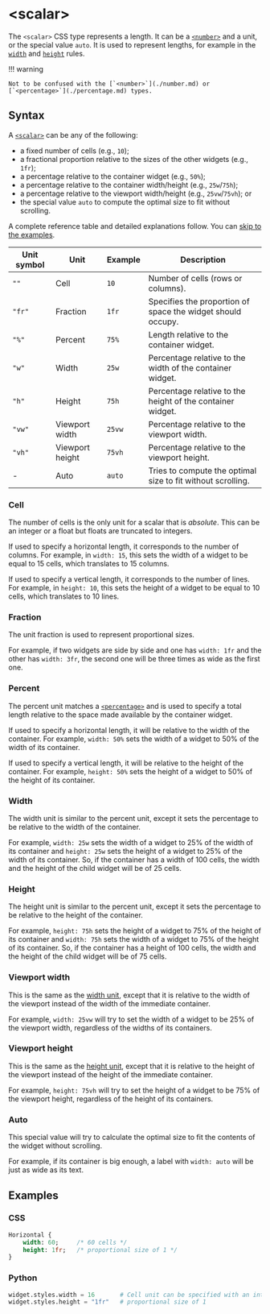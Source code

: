# &lt;scalar&gt;

The `<scalar>` CSS type represents a length.
It can be a [`<number>`](./number.md) and a unit, or the special value `auto`.
It is used to represent lengths, for example in the [`width`](../styles/width.md) and [`height`](../styles/height.md) rules.

!!! warning

    Not to be confused with the [`<number>`](./number.md) or [`<percentage>`](./percentage.md) types.

## Syntax

A [`<scalar>`](/css_types/scalar) can be any of the following:

 - a fixed number of cells (e.g., `10`);
 - a fractional proportion relative to the sizes of the other widgets (e.g., `1fr`);
 - a percentage relative to the container widget (e.g., `50%`);
 - a percentage relative to the container width/height (e.g., `25w`/`75h`);
 - a percentage relative to the viewport width/height (e.g., `25vw`/`75vh`); or
 - the special value `auto` to compute the optimal size to fit without scrolling.

A complete reference table and detailed explanations follow.
You can [skip to the examples](#examples).

| Unit symbol | Unit            | Example | Description                                                 |
|-------------|-----------------|---------|-------------------------------------------------------------|
| `""`        | Cell            | `10`    | Number of cells (rows or columns).                          |
| `"fr"`      | Fraction        | `1fr`   | Specifies the proportion of space the widget should occupy. |
| `"%"`       | Percent         | `75%`   | Length relative to the container widget.                    |
| `"w"`       | Width           | `25w`   | Percentage relative to the width of the container widget.   |
| `"h"`       | Height          | `75h`   | Percentage relative to the height of the container widget.  |
| `"vw"`      | Viewport width  | `25vw`  | Percentage relative to the viewport width.                  |
| `"vh"`      | Viewport height | `75vh`  | Percentage relative to the viewport height.                 |
| -           | Auto            | `auto`  | Tries to compute the optimal size to fit without scrolling. |

### Cell

The number of cells is the only unit for a scalar that is _absolute_.
This can be an integer or a float but floats are truncated to integers.

If used to specify a horizontal length, it corresponds to the number of columns.
For example, in `width: 15`, this sets the width of a widget to be equal to 15 cells, which translates to 15 columns.

If used to specify a vertical length, it corresponds to the number of lines.
For example, in `height: 10`, this sets the height of a widget to be equal to 10 cells, which translates to 10 lines.

### Fraction

The unit fraction is used to represent proportional sizes.

For example, if two widgets are side by side and one has `width: 1fr` and the other has `width: 3fr`, the second one will be three times as wide as the first one.

### Percent

The percent unit matches a [`<percentage>`](./percentage.md) and is used to specify a total length relative to the space made available by the container widget.

If used to specify a horizontal length, it will be relative to the width of the container.
For example, `width: 50%` sets the width of a widget to 50% of the width of its container.

If used to specify a vertical length, it will be relative to the height of the container.
For example, `height: 50%` sets the height of a widget to 50% of the height of its container.

### Width

The width unit is similar to the percent unit, except it sets the percentage to be relative to the width of the container.

For example, `width: 25w` sets the width of a widget to 25% of the width of its container and `height: 25w` sets the height of a widget to 25% of the width of its container.
So, if the container has a width of 100 cells, the width and the height of the child widget will be of 25 cells.

### Height

The height unit is similar to the percent unit, except it sets the percentage to be relative to the height of the container.

For example, `height: 75h` sets the height of a widget to 75% of the height of its container and `width: 75h` sets the width of a widget to 75% of the height of its container.
So, if the container has a height of 100 cells, the width and the height of the child widget will be of 75 cells.

### Viewport width

This is the same as the [width unit](#width), except that it is relative to the width of the viewport instead of the width of the immediate container.

For example, `width: 25vw` will try to set the width of a widget to be 25% of the viewport width, regardless of the widths of its containers.

### Viewport height

This is the same as the [height unit](#height), except that it is relative to the height of the viewport instead of the height of the immediate container.

For example, `height: 75vh` will try to set the height of a widget to be 75% of the viewport height, regardless of the height of its containers.

### Auto

This special value will try to calculate the optimal size to fit the contents of the widget without scrolling.

For example, if its container is big enough, a label with `width: auto` will be just as wide as its text.

## Examples

### CSS

```sass
Horizontal {
    width: 60;     /* 60 cells */
    height: 1fr;   /* proportional size of 1 */
}
```

### Python

```py
widget.styles.width = 16       # Cell unit can be specified with an int/float
widget.styles.height = "1fr"   # proportional size of 1
```
